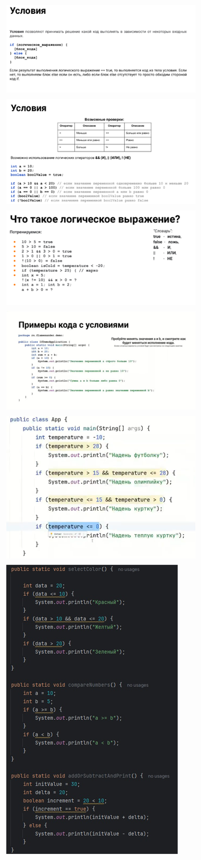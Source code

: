 ![](https://github.com/Extertom/Notebook_my/blob/5d74fa8d94d5635aaa8ba6463ae05a0f077f8530/images/%D1%83%D1%81%D0%BB%D0%BE%D0%B2%D0%B8%D1%8F1.png)

![](https://github.com/Extertom/Notebook_my/blob/5d74fa8d94d5635aaa8ba6463ae05a0f077f8530/images/%D0%A3%D1%81%D0%BB%D0%BE%D0%B2%D0%B8%D1%8F.png)

![](https://github.com/Extertom/Notebook_my/blob/5d74fa8d94d5635aaa8ba6463ae05a0f077f8530/images/%D0%BB%D0%BE%D0%B3%D0%B8%D1%87%D0%B5%D1%81%D0%BA%D0%BE%D0%B5%20%D0%B2%D1%8B%D1%80%D0%B0%D0%B6%D0%B5%D0%BD%D0%B8%D0%B5.png)

![](https://github.com/Extertom/Notebook_my/blob/7629b7335db5ecc805674e347e8e2b07da3400c8/images/%D0%9F%D1%80%D0%B8%D0%BC%D0%B5%D1%80%D1%8B%20%D0%BA%D0%BE%D0%B4%D0%B0%20%D1%81%20%D1%83%D1%81%D0%BB%D0%BE%D0%B2%D0%B8%D1%8F%D0%BC%D0%B8.jpg)

![](https://github.com/Extertom/Notebook_my/blob/7629b7335db5ecc805674e347e8e2b07da3400c8/images/%D0%BF%D1%80%D0%B8%D0%BC%D0%B5%D1%80%20%D1%83%D1%81%D0%BB%D0%BE%D0%B2%D0%B8%D1%8F.png)

![](https://github.com/Extertom/Notebook_my/blob/7629b7335db5ecc805674e347e8e2b07da3400c8/images/%D0%BF%D1%80%D0%B8%D0%BC%D0%B5%D1%80%20%D0%BC%D0%B5%D1%82%D0%BE%D0%B4%D0%BE%D0%B2%20%D1%81%20%D1%83%D0%BB%D0%BE%D0%B2%D0%B8%D1%8F%D0%BC%D0%B8.jpg)




